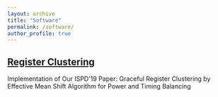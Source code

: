 ```yaml
---
layout: archive
title: "Software"
permalink: /software/
author_profile: true
---
```


## [Register Clustering](https://github.com/waynelin567/Register_Clustering)   
Implementation of Our ISPD'19 Paper: Graceful Register Clustering by Effective Mean Shift Algorithm for Power and Timing Balancing
